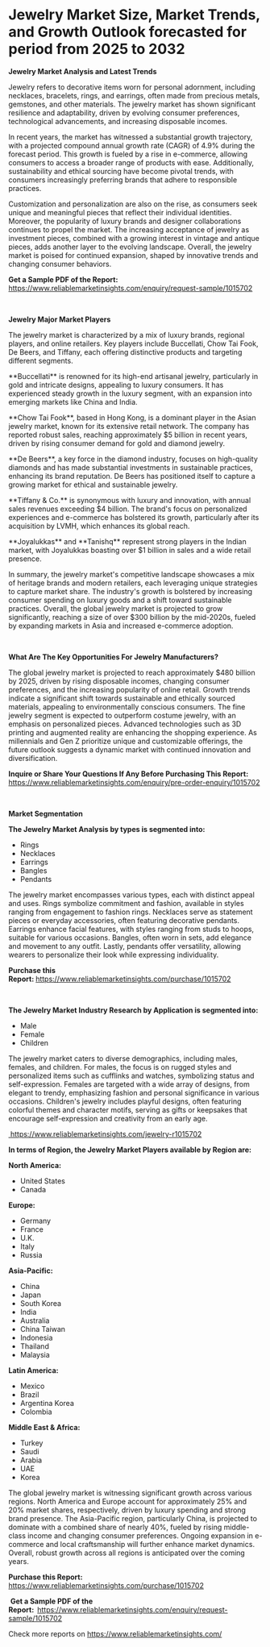 <p><h1>Jewelry Market Size, Market Trends, and Growth Outlook forecasted for period from 2025 to 2032</h1></p><p><strong>Jewelry Market Analysis and Latest Trends</strong></p>
<p><p>Jewelry refers to decorative items worn for personal adornment, including necklaces, bracelets, rings, and earrings, often made from precious metals, gemstones, and other materials. The jewelry market has shown significant resilience and adaptability, driven by evolving consumer preferences, technological advancements, and increasing disposable incomes. </p><p>In recent years, the market has witnessed a substantial growth trajectory, with a projected compound annual growth rate (CAGR) of 4.9% during the forecast period. This growth is fueled by a rise in e-commerce, allowing consumers to access a broader range of products with ease. Additionally, sustainability and ethical sourcing have become pivotal trends, with consumers increasingly preferring brands that adhere to responsible practices.</p><p>Customization and personalization are also on the rise, as consumers seek unique and meaningful pieces that reflect their individual identities. Moreover, the popularity of luxury brands and designer collaborations continues to propel the market. The increasing acceptance of jewelry as investment pieces, combined with a growing interest in vintage and antique pieces, adds another layer to the evolving landscape. Overall, the jewelry market is poised for continued expansion, shaped by innovative trends and changing consumer behaviors.</p></p>
<p><strong>Get a Sample PDF of the Report:&nbsp;</strong> <a href="https://www.reliablemarketinsights.com/enquiry/request-sample/1015702?utm_campaign=2385&utm_medium=2&utm_source=Github&utm_content=ia&utm_term=08022025&utm_id=jewelry">https://www.reliablemarketinsights.com/enquiry/request-sample/1015702</a></p>
<p>&nbsp;</p>
<p><strong>Jewelry Major Market Players</strong></p>
<p><p>The jewelry market is characterized by a mix of luxury brands, regional players, and online retailers. Key players include Buccellati, Chow Tai Fook, De Beers, and Tiffany, each offering distinctive products and targeting different segments.</p><p>**Buccellati** is renowned for its high-end artisanal jewelry, particularly in gold and intricate designs, appealing to luxury consumers. It has experienced steady growth in the luxury segment, with an expansion into emerging markets like China and India.</p><p>**Chow Tai Fook**, based in Hong Kong, is a dominant player in the Asian jewelry market, known for its extensive retail network. The company has reported robust sales, reaching approximately $5 billion in recent years, driven by rising consumer demand for gold and diamond jewelry.</p><p>**De Beers**, a key force in the diamond industry, focuses on high-quality diamonds and has made substantial investments in sustainable practices, enhancing its brand reputation. De Beers has positioned itself to capture a growing market for ethical and sustainable jewelry.</p><p>**Tiffany & Co.** is synonymous with luxury and innovation, with annual sales revenues exceeding $4 billion. The brand's focus on personalized experiences and e-commerce has bolstered its growth, particularly after its acquisition by LVMH, which enhances its global reach.</p><p>**Joyalukkas** and **Tanishq** represent strong players in the Indian market, with Joyalukkas boasting over $1 billion in sales and a wide retail presence. </p><p>In summary, the jewelry market's competitive landscape showcases a mix of heritage brands and modern retailers, each leveraging unique strategies to capture market share. The industry's growth is bolstered by increasing consumer spending on luxury goods and a shift toward sustainable practices. Overall, the global jewelry market is projected to grow significantly, reaching a size of over $300 billion by the mid-2020s, fueled by expanding markets in Asia and increased e-commerce adoption.</p></p>
<p>&nbsp;</p>
<p><strong>What Are The Key Opportunities For Jewelry Manufacturers?</strong></p>
<p><p>The global jewelry market is projected to reach approximately $480 billion by 2025, driven by rising disposable incomes, changing consumer preferences, and the increasing popularity of online retail. Growth trends indicate a significant shift towards sustainable and ethically sourced materials, appealing to environmentally conscious consumers. The fine jewelry segment is expected to outperform costume jewelry, with an emphasis on personalized pieces. Advanced technologies such as 3D printing and augmented reality are enhancing the shopping experience. As millennials and Gen Z prioritize unique and customizable offerings, the future outlook suggests a dynamic market with continued innovation and diversification.</p></p>
<p><strong>Inquire or Share Your Questions If Any Before Purchasing This Report:</strong> <a href="https://www.reliablemarketinsights.com/enquiry/pre-order-enquiry/1015702?utm_campaign=2385&utm_medium=2&utm_source=Github&utm_content=ia&utm_term=08022025&utm_id=jewelry">https://www.reliablemarketinsights.com/enquiry/pre-order-enquiry/1015702</a></p>
<p>&nbsp;</p>
<p><strong>Market Segmentation</strong></p>
<p><strong>The Jewelry Market Analysis by types is segmented into:</strong></p>
<p><ul><li>Rings</li><li>Necklaces</li><li>Earrings</li><li>Bangles</li><li>Pendants</li></ul></p>
<p><p>The jewelry market encompasses various types, each with distinct appeal and uses. Rings symbolize commitment and fashion, available in styles ranging from engagement to fashion rings. Necklaces serve as statement pieces or everyday accessories, often featuring decorative pendants. Earrings enhance facial features, with styles ranging from studs to hoops, suitable for various occasions. Bangles, often worn in sets, add elegance and movement to any outfit. Lastly, pendants offer versatility, allowing wearers to personalize their look while expressing individuality.</p></p>
<p><strong>Purchase this Report:&nbsp;</strong><a href="https://www.reliablemarketinsights.com/purchase/1015702?utm_campaign=2385&utm_medium=2&utm_source=Github&utm_content=ia&utm_term=08022025&utm_id=jewelry">https://www.reliablemarketinsights.com/purchase/1015702</a></p>
<p>&nbsp;</p>
<p><strong>The Jewelry Market Industry Research by Application is segmented into:</strong></p>
<p><ul><li>Male</li><li>Female</li><li>Children</li></ul></p>
<p><p>The jewelry market caters to diverse demographics, including males, females, and children. For males, the focus is on rugged styles and personalized items such as cufflinks and watches, symbolizing status and self-expression. Females are targeted with a wide array of designs, from elegant to trendy, emphasizing fashion and personal significance in various occasions. Children's jewelry includes playful designs, often featuring colorful themes and character motifs, serving as gifts or keepsakes that encourage self-expression and creativity from an early age.</p></p>
<p><a href="https://www.reliablemarketinsights.com/jewelry-r1015702?utm_campaign=2385&utm_medium=2&utm_source=Github&utm_content=ia&utm_term=08022025&utm_id=jewelry">&nbsp;https://www.reliablemarketinsights.com/jewelry-r1015702</a></p>
<p><strong>In terms of Region, the Jewelry Market Players available by Region are:</strong></p>
<p>
    <p> <strong> North America: </strong>
        <ul>
            <li>United States</li>
            <li>Canada</li>
        </ul>
        </p> 
    <p> <strong> Europe: </strong>
        <ul>
            <li>Germany</li>
            <li>France</li>
            <li>U.K.</li>
            <li>Italy</li>
            <li>Russia</li>
        </ul>
        </p> 
    <p> <strong> Asia-Pacific: </strong>
        <ul>
            <li>China</li>
            <li>Japan</li>
            <li>South Korea</li>
            <li>India</li>
            <li>Australia</li>
            <li>China Taiwan</li>
            <li>Indonesia</li>
            <li>Thailand</li>
            <li>Malaysia</li>
        </ul>
        </p> 
    <p> <strong> Latin America: </strong>
        <ul>
            <li>Mexico</li>
            <li>Brazil</li>
            <li>Argentina Korea</li>
            <li>Colombia</li>
        </ul>
        </p> 
    <p> <strong> Middle East & Africa: </strong>
        <ul>
            <li>Turkey</li>
            <li>Saudi</li>
            <li>Arabia</li>
            <li>UAE</li>
            <li>Korea</li>
        </ul>
    </p>
    </p>
<p><p>The global jewelry market is witnessing significant growth across various regions. North America and Europe account for approximately 25% and 20% market shares, respectively, driven by luxury spending and strong brand presence. The Asia-Pacific region, particularly China, is projected to dominate with a combined share of nearly 40%, fueled by rising middle-class income and changing consumer preferences. Ongoing expansion in e-commerce and local craftsmanship will further enhance market dynamics. Overall, robust growth across all regions is anticipated over the coming years.</p></p>
<p><strong>Purchase this Report: </strong><a href="https://www.reliablemarketinsights.com/purchase/1015702?utm_campaign=2385&utm_medium=2&utm_source=Github&utm_content=ia&utm_term=08022025&utm_id=jewelry">https://www.reliablemarketinsights.com/purchase/1015702</a></p>
<p>&nbsp;<strong>Get a Sample PDF of the Report:&nbsp;&nbsp;</strong><a href="https://www.reliablemarketinsights.com/enquiry/request-sample/1015702?utm_campaign=2385&utm_medium=2&utm_source=Github&utm_content=ia&utm_term=08022025&utm_id=jewelry">https://www.reliablemarketinsights.com/enquiry/request-sample/1015702</a></p>
<p><strong></strong></p>
<p>Check more reports on <a href="https://www.reliablemarketinsights.com/?utm_campaign=2385&utm_medium=2&utm_source=Github&utm_content=ia&utm_term=08022025&utm_id=jewelry">https://www.reliablemarketinsights.com/</a></p>